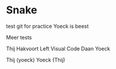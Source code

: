 # Snake
test git for practice 
Yoeck is beest

Meer tests 

Thij Hakvoort Left Visual Code
Daan
Yoeck

Thij (yoeck)
Yoeck (Thij)